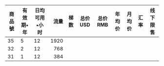 |商品號|有效期•年|日均可用•小时|流量|梯数|总价USD|总价RMB|年均价|月均价|汇率|线下限售|
|-----|-----|-------|---:|---|-------|------|------|----|---|------|
|35|5|12|1920||||||||
|32|2|12|768||||||||
|31|1|12|384||||||||

